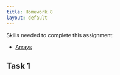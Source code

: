 ```yaml
---
title: Homework 8
layout: default
---
```


Skills needed to complete this assignment:

- [Arrays](/lecture/arrays.html)

## Task 1

